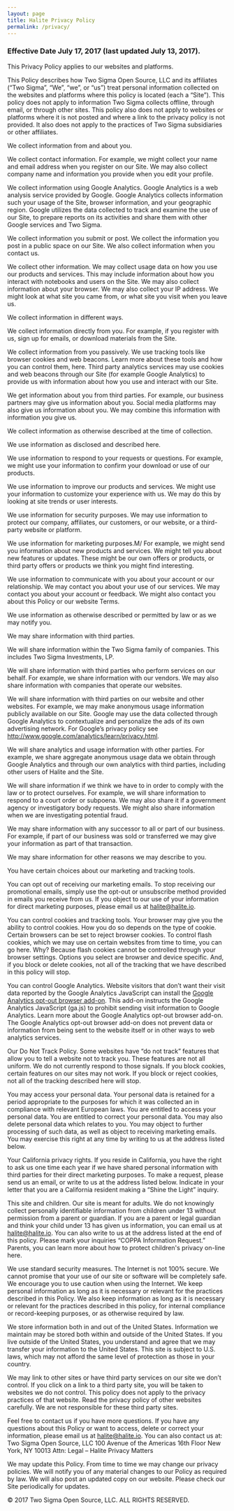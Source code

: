 ```yaml
---
layout: page
title: Halite Privacy Policy
permalink: /privacy/
---
```


### Effective Date July 17, 2017 (last updated July 13, 2017).

This Privacy Policy applies to our websites and platforms.

This Policy describes how Two Sigma Open Source, LLC and its affiliates (“Two Sigma”, “We”, “we”, or “us”) treat personal information collected on the websites and platforms where this policy is located (each a “Site”). This policy does not apply to information Two Sigma collects offline, through email, or through other sites. This policy also does not apply to websites or platforms where it is not posted and where a link to the privacy policy is not provided. It also does not apply to the practices of Two Sigma subsidiaries or other affiliates.

We collect information from and about you.

We collect contact information. For example, we might collect your name and email address when you register on our Site. We may also collect company name and information you provide when you edit your profile.

We collect information using Google Analytics. Google Analytics is a web analysis service provided by Google. Google Analytics collects information such your usage of the Site, browser information, and your geographic region. Google utilizes the data collected to track and examine the use of our Site, to prepare reports on its activities and share them with other Google services and Two Sigma.

We collect information you submit or post. We collect the information you post in a public space on our Site. We also collect information when you contact us.

We collect other information. We may collect usage data on how you use our products and services. This may include information about how you interact with notebooks and users on the Site. We may also collect information about your browser. We may also collect your IP address. We might look at what site you came from, or what site you visit when you leave us.

We collect information in different ways.

We collect information directly from you. For example, if you register with us, sign up for emails, or download materials from the Site.

We collect information from you passively. We use tracking tools like browser cookies and web beacons. Learn more about these tools and how you can control them, here. Third party analytics services may use cookies and web beacons through our Site (for example Google Analytics) to provide us with information about how you use and interact with our Site.

We get information about you from third parties. For example, our business partners may give us information about you. Social media platforms may also give us information about you. We may combine this information with information you give us.

We collect information as otherwise described at the time of collection.

We use information as disclosed and described here.

We use information to respond to your requests or questions. For example, we might use your information to confirm your download or use of our products.

We use information to improve our products and services. We might use your information to customize your experience with us. We may do this by looking at site trends or user interests.

We use information for security purposes. We may use information to protect our company, affiliates, our customers, or our website, or a third-party website or platform.

We use information for marketing purposes.M/ For example, we might send you information about new products and services. We might tell you about new features or updates. These might be our own offers or products, or third party offers or products we think you might find interesting.

We use information to communicate with you about your account or our relationship. We may contact you about your use of our services. We may contact you about your account or feedback. We might also contact you about this Policy or our website Terms.

We use information as otherwise described or permitted by law or as we may notify you.

We may share information with third parties.

We will share information within the Two Sigma family of companies. This includes Two Sigma Investments, LP.

We will share information with third parties who perform services on our behalf. For example, we share information with our vendors. We may also share information with companies that operate our websites.

We will share information with third parties on our website and other websites. For example, we may make anonymous usage information publicly available on our Site. Google may use the data collected through Google Analytics to contextualize and personalize the ads of its own advertising network. For Google’s privacy policy see http://www.google.com/analytics/learn/privacy.html.

We will share analytics and usage information with other parties. For example, we share aggregate anonymous usage data we obtain through Google Analytics and through our own analytics with third parties, including other users of Halite and the Site.

We will share information if we think we have to in order to comply with the law or to protect ourselves. For example, we will share information to respond to a court order or subpoena. We may also share it if a government agency or investigatory body requests. We might also share information when we are investigating potential fraud.

We may share information with any successor to all or part of our business. For example, if part of our business was sold or transferred we may give your information as part of that transaction.

We may share information for other reasons we may describe to you.

You have certain choices about our marketing and tracking tools.

You can opt out of receiving our marketing emails. To stop receiving our promotional emails, simply use the opt-out or unsubscribe method provided in emails you receive from us. If you object to our use of your information for direct marketing purposes, please email us at halite@halite.io.

You can control cookies and tracking tools. Your browser may give you the ability to control cookies. How you do so depends on the type of cookie. Certain browsers can be set to reject browser cookies. To control flash cookies, which we may use on certain websites from time to time, you can go here. Why? Because flash cookies cannot be controlled through your browser settings. Options you select are browser and device specific. And, if you block or delete cookies, not all of the tracking that we have described in this policy will stop.

You can control Google Analytics. Website visitors that don’t want their visit data reported by the Google Analytics JavaScript can install the [Google Analytics opt-out browser add-on](https://support.google.com/analytics/answer/181881?hl=en). This add-on instructs the Google Analytics JavaScript (ga.js) to prohibit sending visit information to Google Analytics. Learn more about the Google Analytics opt-out browser add-on. The Google Analytics opt-out browser add-on does not prevent data or information from being sent to the website itself or in other ways to web analytics services.

Our Do Not Track Policy. Some websites have “do not track” features that allow you to tell a website not to track you. These features are not all uniform. We do not currently respond to those signals. If you block cookies, certain features on our sites may not work. If you block or reject cookies, not all of the tracking described here will stop.

You may access your personal data.
Your personal data is retained for a period appropriate to the purposes for which it was collected an in compliance with relevant European laws. You are entitled to access your personal data. You are entitled to correct your personal data. You may also delete personal data which relates to you. You may object to further processing of such data, as well as object to receiving marketing emails. You may exercise this right at any time by writing to us at the address listed below.

Your California privacy rights.
If you reside in California, you have the right to ask us one time each year if we have shared personal information with third parties for their direct marketing purposes. To make a request, please send us an email, or write to us at the address listed below. Indicate in your letter that you are a California resident making a “Shine the Light” inquiry.

This site and children.
Our site is meant for adults. We do not knowingly collect personally identifiable information from children under 13 without permission from a parent or guardian. If you are a parent or legal guardian and think your child under 13 has given us information, you can email us at halite@halite.io. You can also write to us at the address listed at the end of this policy. Please mark your inquiries “COPPA Information Request.” Parents, you can learn more about how to protect children's privacy on-line here.

We use standard security measures.
The Internet is not 100% secure. We cannot promise that your use of our site or software will be completely safe. We encourage you to use caution when using the Internet. We keep personal information as long as it is necessary or relevant for the practices described in this Policy. We also keep information as long as it is necessary or relevant for the practices described in this policy, for internal compliance or record-keeping purposes, or as otherwise required by law.

We store information both in and out of the United States.
Information we maintain may be stored both within and outside of the United States. If you live outside of the United States, you understand and agree that we may transfer your information to the United States. This site is subject to U.S. laws, which may not afford the same level of protection as those in your country.

We may link to other sites or have third party services on our site we don’t control.
If you click on a link to a third party site, you will be taken to websites we do not control. This policy does not apply to the privacy practices of that website. Read the privacy policy of other websites carefully. We are not responsible for these third party sites.

Feel free to contact us if you have more questions.
If you have any questions about this Policy or want to access, delete or correct your information, please email us at halite@halite.io. You can also contact us at:
Two Sigma Open Source, LLC
100 Avenue of the Americas
16th Floor
New York, NY 10013
Attn: Legal – Halite Privacy Matters

We may update this Policy.
From time to time we may change our privacy policies. We will notify you of any material changes to our Policy as required by law. We will also post an updated copy on our website. Please check our Site periodically for updates.

© 2017 Two Sigma Open Source, LLC. ALL RIGHTS RESERVED.